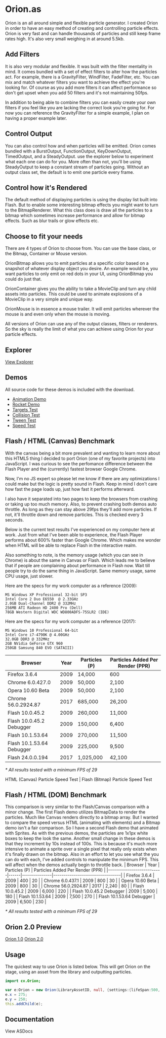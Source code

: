 # Orion.as

Orion is an all around simple and flexible particle generator. I created Orion in order to have an easy method of creating and controlling particle effects. Orion is very fast and can handle thousands of particles and still keep frame rates high. It's also very small weighing in at around 5.5kb.

## Add Filters

It is also very modular and flexible. It was built with the filter mentality in mind. It comes bundled with a set of effect filters to alter how the particles act. For example, there is a GravityFilter, WindFilter, FadeFilter, etc. You can mix and match whatever filters you want to achieve the effect you're looking for. Of course as you add more filters it can affect performance so don't get upset when you add 50 filters and it's not maintaining 50fps.

In addition to being able to combine filters you can easily create your own filters if you feel like you are lacking the correct look you're going for. For now you can reference the GravityFilter for a simple example, I plan on having a proper example later.

## Control Output

You can also control how and when particles will be emitted. Orion comes bundled with a BurstOutput, FunctionOutput, KeyDownOutput, TimedOutput, and a SteadyOutput. use the explorer below to experiment what each one can do for you. More often than not, you'll be using SteadyOutput to keep a constant stream of particles going. Without an output class set, the default is to emit one particle every frame.

## Control how it's Rendered

The default method of displaying particles is using the display list built into Flash. But to enable some interesting bitmap effects you might want to turn to the BitmapRenderer. What this class does is draw all the particles to a bitmap which sometimes increase performance and allow for bitmap effects. Such as blur trails or glow effects etc.

## Choose to fit your needs

There are 4 types of Orion to choose from. You can use the base class, or the Bitmap, Container or Mouse version.

OrionBitmap allows you to emit particles at a specific color based on a snapshot of whatever display object you desire. An example would be, you want particles to only emit on red dots in your UI, using OrionBitmap you could do just that.

OrionContainer gives you the ability to take a MovieClip and turn any child assets into particles. This could be used to animate explosions of a MovieClip in a very simple and unique way.

OrionMouse is in essence a mouse trailer. It will emit particles wherever the mouse is and even only when the mouse is moving.

All versions of Orion can use any of the output classes, filters or renderers. So the sky is really the limit of what you can achieve using Orion for your particle effects.

## Explorer

[View Explorer](/bin/OrionExplorer.swf)

## Demos

All source code for these demos is included with the download.

- [Animation Demo](/bin/Demo.swf)
- [Rocket Demo](/bin/Rocket.swf)
- [Targets Test](/bin/TargetsTest.swf)
- [Collision Test](/bin/Collision%20Test.swf)
- [Tween Test](/bin/TweenTest.swf)
- [Speed Test](/bin/Speedtest.swf)

## Flash / HTML (Canvas) Benchmark

With the canvas being a bit more prevalent and wanting to learn more about this HTML5 thing I decided to port Orion (one of my favorite projects) into JavaScript. I was curious to see the perfomance difference between the Flash Player and the (currently) fastest browser Google Chrome.

Now, I'm no JS expert so please let me know if there are any optimizations I could make but the logic is pretty sound in Flash. Keep in mind I don't care how fast the page loads up, just how fast it performs afterward.

I also have it separated into two pages to keep the browsers from crashing or taking up too much memory. Also, to prevent crashing both demos auto throttle. As long as they can stay above 29fps they'll add more particles. If not, it'll throttle down and remove particles. This is checked every 3 seconds.

Below is the current test results I've experienced on my computer here at work. Just from what I've been able to experience, the Flash Player performs about 600% faster than Google Chrome. Which makes me wonder when HTML will be able to replace Flash in the interactive realm.

Also something to note, is the memory usage (which you can see in Chrome) is about the same in Canvas or Flash. Which leads me to believe that if people are complaining about performance in Flash now. Wait till people try to do the same thing in JavaScript. Same memory usage, same CPU usage, just slower.

Here are the specs for my work computer as a reference (2009):

```
MS Windows XP Professional 32-bit SP3
Intel Core 2 Duo E6550  @ 2.33GHz
2.0GB Dual-Channel DDR2 @ 332MHz
256MB ATI Radeon HD 2400 Pro (Dell)
78GB Western Digital WDC WD800ADFS-75SLR2 (IDE)
```

Here are the specs for my work computer as a reference (2017):

```
MS Windows 10 Professional 64-bit
Intel Core i7-4790K @ 4.00GHz
32.0GB DDR3 @ 332MHz
2GB NVidia GeForce GTX 960
250GB Samsung 840 EVO (SATAIII)
```

| Browser                   | Year | Particles (P) | Particles Added Per Render (PPR) |
|---------------------------|------|---------------|----------------------------------|
| Firefox 3.6.4             | 2009 | 14,000        | 600                              |
| Chrome 6.0.427.0          | 2009 | 50,000        | 2,100                            |
| Opera 10.60 Beta          | 2009 | 50,000        | 2,100                            |
| Chrome 56.0.2924.87       | 2017 | 685,000       | 26,200                           |
| Flash 10.0.45.2           | 2009 | 260,000       | 11,000                           |
| Flash 10.0.45.2 Debugger  | 2009 | 150,000       | 6,400                            |
| Flash 10.1.53.64          | 2009 | 270,000       | 11,500                           |
| Flash 10.1.53.64 Debugger | 2009 | 225,000       | 9,500                            |
| Flash 24.0.0.194          | 2017 | 1,025,000     | 42,100                           |

_* All results tested with a minimum FPS of 29_

HTML (Canvas) Particle Speed Test | Flash (Bitmap) Particle Speed Test

## Flash / HTML (DOM) Benchmark
This comparison is very similar to the Flash/Canvas comparison with a minor change. The first Flash demo utilizes BitmapData to render the particles. Much like Canvas renders directly to a bitmap array. But I wanted to compare the speed versus HTML (animating with elements) and a Bitmap demo isn't a fair comparison. So I have a second Flash demo that animated with Sprites. As with the previous demos, the particles are 1x1px white boxes to keep the look the same. Another small change in these demos is that they increment by 10s instead of 100s. This is because it's much more intensive to animate a sprite over a single pixel that really only exists when it's finally drawn on the bitmap. Also in an effort to let you see what the you can do with each, I've added controls to manipulate the minimum FPS. This will affect when the demos actually begin to throttle back.
| Browser                   | Year | Particles (P) | Particles Added Per Render (PPR) |
|---------------------------|------|---------------|----------------------------------|
| Firefox 3.6.4             | 2009 | 400           | 20                               |
| Chrome 6.0.437.1          | 2009 | 800           | 30                               |
| Opera 10.60 Beta          | 2009 | 800           | 30                               |
| Chrome 56.0.2924.87       | 2017 | 2,240         | 80                               |
| Flash 10.0.45.2           | 2009 | 6,000         | 220                              |
| Flash 10.0.45.2 Debugger  | 2009 | 5,000         | 180                              |
| Flash 10.1.53.64          | 2009 | 7,500         | 270                              |
| Flash 10.1.53.64 Debugger | 2009 | 6,500         | 230                              |

_* All results tested with a minimum FPS of 29_

## Orion 2.0 Preview

[Orion 1.0](/bin/SpeedTest_1.0.swf)
[Orion 2.0](/bin/SpeedTest_2.0.swf)

## Usage

The quickest way to use Orion is listed below. This will get Orion on the stage, using an asset from the library and outputting particles.

```actionscript
import cv.Orion;

var e:Orion = new Orion(LibraryAssetID, null, {settings:{lifeSpan:500, velocityXMin:-50, velocityXMax:50, velocityYMin:-50, velocityYMax:50}}, true);
e.x = 275;
e.y = 250;
this.addChild(e);
```

## Documentation
View ASDocs
